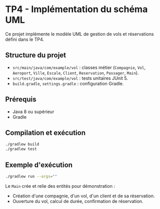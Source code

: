 # TP4 - Implémentation du schéma UML

Ce projet implémente le modèle UML de gestion de vols et réservations défini dans le TP4.

## Structure du projet

- `src/main/java/com/example/vol` : classes métier (`Compagnie`, `Vol`, `Aeroport`, `Ville`, `Escale`, `Client`, `Reservation`, `Passager`, `Main`).
- `src/test/java/com/example/vol` : tests unitaires JUnit 5.
- `build.gradle`, `settings.gradle` : configuration Gradle.

## Prérequis

- Java 8 ou supérieur
- Gradle

## Compilation et exécution

```bash
./gradlew build
./gradlew test
```

## Exemple d'exécution

```bash
./gradlew run --args=""
```

Le `Main` crée et relie des entités pour démonstration :
- Création d'une compagnie, d'un vol, d'un client et de sa réservation.
- Ouverture du vol, calcul de durée, confirmation de réservation.

